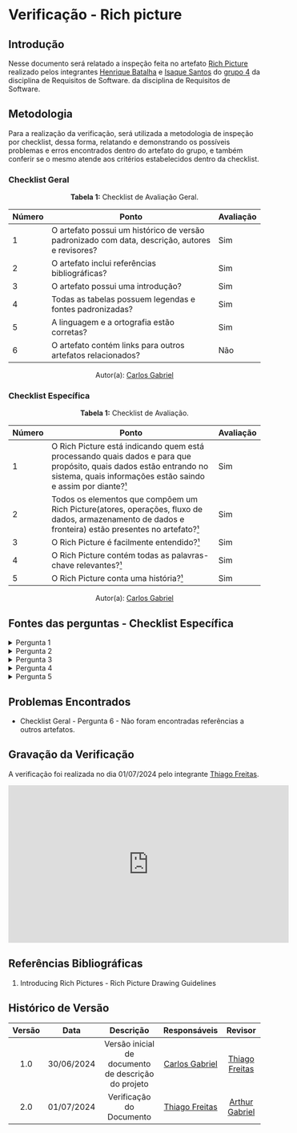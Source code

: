 # Verificação - Rich picture

## Introdução

Nesse documento será relatado a inspeção feita no artefato [Rich Picture](https://github.com/Requisitos-de-Software/2024.1-Gov.br/blob/main/docs/pre-rastreabilidade/rich_picture.md) realizado pelos integrantes [Henrique Batalha](https://github.com/HeBatalha) e [Isaque Santos](https://github.com) do [grupo 4](https://github.com/Requisitos-de-Software/2024.1-Gov.br) da disciplina de Requisitos de Software. da disciplina de Requisitos de Software.

## Metodologia

Para a realização da verificação, será utilizada a metodologia de inspeção por checklist, dessa forma, relatando e demonstrando os possíveis problemas e erros encontrados dentro do artefato do grupo, e também conferir se o mesmo atende aos critérios estabelecidos dentro da checklist.

### Checklist Geral

<font><p style="text-align: center">**Tabela 1:** Checklist de Avaliação Geral.</p></font>

| Número  | Ponto                                                                                                           | Avaliação         |
|-----|----------------------------------------------------------------------------------------------------------------------|------------------|
| 1   | O artefato possui um histórico de versão padronizado com data, descrição, autores e revisores?                       |     Sim             |
| 2   | O artefato inclui referências bibliográficas?                                                                        |              Sim    | 
| 3   | O artefato possui uma introdução?                                                                                   |      Sim            |
| 4   | Todas as tabelas possuem legendas e fontes padronizadas?                                                             |              Sim    |
| 5  | A linguagem e a ortografia estão corretas?                                                                           |          Sim        |
| 6  | O artefato contém links para outros artefatos relacionados?                                                           |             Não     |

<div align="center">Autor(a): <a href="https://github.com/TheCarlosRamos">Carlos Gabriel</a></div>

### Checklist Específica


<font><p style="text-align: center">**Tabela 1:** Checklist de Avaliação.</p></font>

| Número | Ponto | Avaliação |
| ------------- | ------------- | ------------- |
| 1 | O Rich Picture está indicando quem está processando quais dados e para que propósito, quais dados estão entrando no sistema, quais informações estão saindo e assim por diante?[¹](#ref1) | Sim |
| 2 | Todos os elementos que compõem um Rich Picture(atores, operações, fluxo de dados, armazenamento de dados e fronteira) estão presentes no artefato?[¹](#ref1) | Sim |
| 3 | O Rich Picture é facilmente entendido?[¹](#ref1) | Sim |
| 4 | O Rich Picture contém todas as palavras-chave relevantes?[¹](#ref1) | Sim |
| 5 | O Rich Picture conta uma história?[¹](#ref1) | Sim |

<div align="center">Autor(a): <a href="https://github.com/TheCarlosRamos">Carlos Gabriel</a></div> 

## Fontes das perguntas - Checklist Específica

</details>
<details><summary>Pergunta 1</summary>
<img src="assets/verificacao/RichPicture01.png" alt="ref" width="700"/>
</details>

</details>
<details><summary>Pergunta 2</summary>
<img src="assets/verificacao/RichPicture02.png" alt="ref" width="700"/>
</details>

</details>
<details><summary>Pergunta 3</summary>
<img src="assets/verificacao/RichPicture03.png" alt="ref" width="700"/>
</details>

</details>
<details><summary>Pergunta 4</summary>
<img src="assets/verificacao/RichPicture04.png" alt="ref" width="700"/>
</details>

</details>
<details><summary>Pergunta 5</summary>
<img src="assets/verificacao/RichPicture05.png" alt="ref" width="700"/>
</details>


## Problemas Encontrados

- Checklist Geral - Pergunta 6 - Não foram encontradas referências a outros artefatos.

## Gravação da Verificação

A verificação foi realizada no dia 01/07/2024 pelo integrante [Thiago Freitas](https://github.com/thiagorfreitas).

<iframe width="560" height="315" src="https://www.youtube.com/embed/YTS4tav6XMk?si=SHgDiD1HCRJI6lqD" title="YouTube video player" frameborder="0" allow="accelerometer; autoplay; clipboard-write; encrypted-media; gyroscope; picture-in-picture; web-share" referrerpolicy="strict-origin-when-cross-origin" allowfullscreen></iframe>

## Referências Bibliográficas

<a id="ref1"></a>

1. Introducing Rich Pictures - Rich Picture Drawing Guidelines


## Histórico de Versão
| Versão | Data       | Descrição                                   | Responsáveis                                                                               | Revisor                                      |
| :----: | :--------: | :-----------------------------------------: | :----------------------------------------------------------------------------------------: | :------------------------------------------: |
|  1.0	|30/06/2024|	Versão inicial de documento de descrição do projeto	|[Carlos Gabriel](https://github.com/TheCarlosRamos) |[Thiago Freitas](https://github.com/thiagorfreitas) |
|  2.0	|01/07/2024|	Verificação do Documento	|[Thiago Freitas](https://github.com/thiagorfreitas) | [Arthur Gabriel](https://github.com/arthurgabrieel) |
